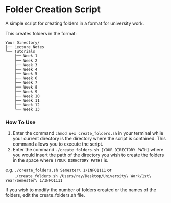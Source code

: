 # Folder Creation Script
A simple script for creating folders in a format for university work.


This creates folders in the format:

```
Your Directory/
├── Lecture Notes
└── Tutorials
    ├── Week 1
    ├── Week 2
    ├── Week 3
    ├── Week 4
    ├── Week 5
    ├── Week 6
    ├── Week 7
    ├── Week 8
    ├── Week 9
    ├── Week 10
    ├── Week 11
    ├── Week 12
    └── Week 13
```
    
### How To Use
1. Enter the command `chmod u+x create_folders.sh` in your terminal while your current directory is the directory where the script is contained. This command allows you to execute the script.
2. Enter the command `./create_folders.sh [YOUR DIRECTORY PATH]` where you would insert the path of the directory you wish to create the folders in the space where `[YOUR DIRECTORY PATH]` is.

e.g. `./create_folders.sh Semester\ 1/INFO1111` or \
       `./create_folders.sh /Users/ray/Desktop/University\ Work/1st\ Year/Semester\ 1/INFO1111`


If you wish to modify the number of folders created or the names of the folders, edit the create_folders.sh file.
